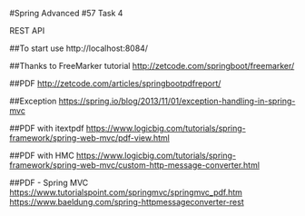 #Spring Advanced #57 Task 4

REST API

##To start use
http://localhost:8084/


##Thanks to FreeMarker tutorial
http://zetcode.com/springboot/freemarker/

##PDF
http://zetcode.com/articles/springbootpdfreport/

##Exception
https://spring.io/blog/2013/11/01/exception-handling-in-spring-mvc


##PDF with itextpdf
https://www.logicbig.com/tutorials/spring-framework/spring-web-mvc/pdf-view.html


##PDF with HMC
https://www.logicbig.com/tutorials/spring-framework/spring-web-mvc/custom-http-message-converter.html


##PDF - Spring MVC
https://www.tutorialspoint.com/springmvc/springmvc_pdf.htm
https://www.baeldung.com/spring-httpmessageconverter-rest





